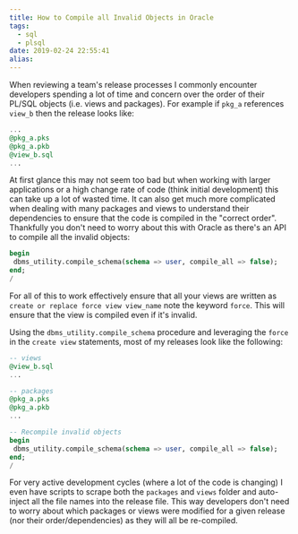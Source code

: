 ```yaml
---
title: How to Compile all Invalid Objects in Oracle
tags:
  - sql
  - plsql
date: 2019-02-24 22:55:41
alias:
---
```



When reviewing a team's release processes I commonly encounter developers spending a lot of time and concern over the order of their PL/SQL objects (i.e. views and packages). For example if `pkg_a` references `view_b` then the release looks like:

```sql
...
@pkg_a.pks
@pkg_a.pkb
@view_b.sql
...
```

At first glance this may not seem too bad but when working with larger applications or a high change rate of code (think initial development) this can take up a lot of wasted time. It can also get much more complicated when dealing with many packages and views to understand their dependencies to ensure that the code is compiled in the "correct order". Thankfully you don't need to worry about this with Oracle as there's an API to compile all the invalid objects:

```sql
begin
 dbms_utility.compile_schema(schema => user, compile_all => false);
end;
/
```

For all of this to work effectively ensure that all your views are written as `create or replace force view view_name` note the keyword `force`. This will ensure that the view is compiled even if it's invalid.

Using the `dbms_utility.compile_schema` procedure and leveraging the `force` in the `create view` statements, most of my releases look like the following:

```sql
-- views
@view_b.sql
...

-- packages
@pkg_a.pks
@pkg_a.pkb
...

-- Recompile invalid objects
begin
 dbms_utility.compile_schema(schema => user, compile_all => false);
end;
/
```

For very active development cycles (where a lot of the code is changing) I even have scripts to scrape both the `packages` and `views` folder and auto-inject all the file names into the release file. This way developers don't need to worry about which packages or views were modified for a given release (nor their order/dependencies) as they will all be re-compiled.